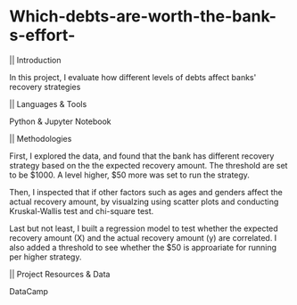 # Which-debts-are-worth-the-bank-s-effort-

|| Introduction

In this project, I evaluate how different levels of debts affect banks' recovery strategies

|| Languages & Tools

Python & Jupyter Notebook

|| Methodologies

First, I explored the data, and found that the bank has different recovery strategy based on the  the expected recovery amount. The threshold are set to be $1000. A level higher, $50 more was set to run the strategy.

Then, I inspected that if other factors such as ages and genders affect the actual recovery amount, by visualzing using scatter plots and conducting Kruskal-Wallis test and chi-square test.

Last but not least, I built a regression model to test whether the expected recovery amount (X) and the actual recovery amount (y) are correlated. I also added a threshold to see whether the $50 is approariate for running per higher strategy.

|| Project Resources & Data

DataCamp
